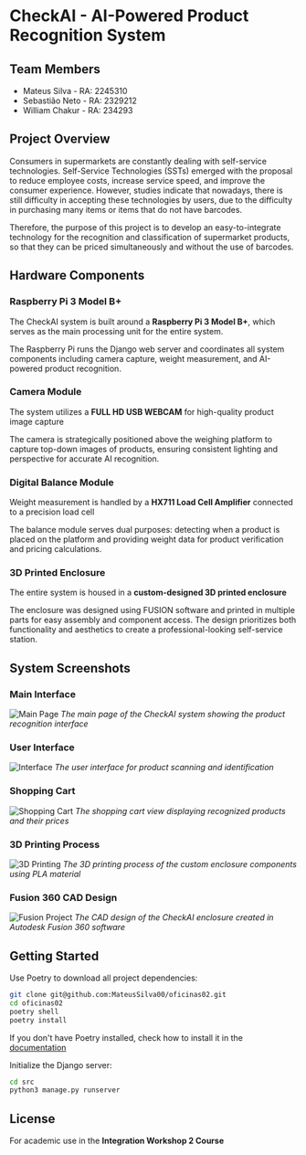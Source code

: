 # CheckAI - AI-Powered Product Recognition System

## Team Members
- Mateus Silva - RA: 2245310
- Sebastião Neto - RA: 2329212
- William Chakur - RA: 234293

## Project Overview

Consumers in supermarkets are constantly dealing with self-service technologies. Self-Service Technologies (SSTs) emerged with the proposal to reduce employee costs, increase service speed, and improve the consumer experience. However, studies indicate that nowadays, there is still difficulty in accepting these technologies by users, due to the difficulty in purchasing many items or items that do not have barcodes.

Therefore, the purpose of this project is to develop an easy-to-integrate technology for the recognition and classification of supermarket products, so that they can be priced simultaneously and without the use of barcodes.

## Hardware Components

### Raspberry Pi 3 Model B+
The CheckAI system is built around a **Raspberry Pi 3 Model B+**, which serves as the main processing unit for the entire system. 

The Raspberry Pi runs the Django web server and coordinates all system components including camera capture, weight measurement, and AI-powered product recognition.

### Camera Module
The system utilizes a **FULL HD USB WEBCAM** for high-quality product image capture

The camera is strategically positioned above the weighing platform to capture top-down images of products, ensuring consistent lighting and perspective for accurate AI recognition.

### Digital Balance Module
Weight measurement is handled by a **HX711 Load Cell Amplifier** connected to a precision load cell

The balance module serves dual purposes: detecting when a product is placed on the platform and providing weight data for product verification and pricing calculations.

### 3D Printed Enclosure
The entire system is housed in a **custom-designed 3D printed enclosure**

The enclosure was designed using FUSION software and printed in multiple parts for easy assembly and component access. The design prioritizes both functionality and aesthetics to create a professional-looking self-service station.

## System Screenshots

### Main Interface
![Main Page](imgs/main_page.jpeg)
*The main page of the CheckAI system showing the product recognition interface*

### User Interface
![Interface](imgs/interface.jpeg)
*The user interface for product scanning and identification*

### Shopping Cart
![Shopping Cart](imgs/cart.jpeg)
*The shopping cart view displaying recognized products and their prices*

### 3D Printing Process
![3D Printing](imgs/3d_printing.jpeg)
*The 3D printing process of the custom enclosure components using PLA material*

### Fusion 360 CAD Design
![Fusion Project](imgs/fusion_project.jpeg)
*The CAD design of the CheckAI enclosure created in Autodesk Fusion 360 software*

## Getting Started

Use Poetry to download all project dependencies:

```bash
git clone git@github.com:MateusSilva00/oficinas02.git
cd oficinas02
poetry shell
poetry install
```

If you don't have Poetry installed, check how to install it in the [documentation](https://python-poetry.org/docs/#installation)

Initialize the Django server:
```bash
cd src
python3 manage.py runserver
```

## License

For academic use in the **Integration Workshop 2 Course**